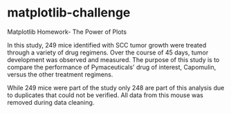 # matplotlib-challenge

Matplotlib Homework- The Power of Plots

In this study, 249 mice identified with SCC tumor growth were treated through a variety of drug regimens. Over the course of 45 days, tumor development was observed and measured. The purpose of this study is to compare the performance of Pymaceuticals' drug of interest, Capomulin, versus the other treatment regimens.

While 249 mice were part of the study only 248 are part of this analysis due to duplicates that could not be verified. All data from this mouse was removed during data cleaning.
